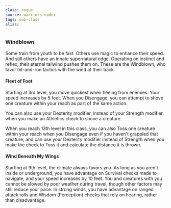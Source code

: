 ```yaml
---
class: rogue
source: warriors-codex
tags: sub-class
alias:
---
```

### Windblown

Some train from youth to be fast. Others use magic to enhance their speed. And still others have an innate supernatural edge. Operating on instinct and reflex, their eternal tailwind pushes them on. These are the Windblown, who favor hit-and-run tactics with the wind at their back.

#### Fleet of Foot

Starting at 3rd level, you move quickest when fleeing from enemies. Your speed increases by 5 feet. When you Disengage, you can attempt to shove one creature within your reach as part of the same action.

You can also use your Dexterity modifier, instead of your Strength modifier, when you make an Athletics check to shove a creature.

When you reach 13th level in this class, you can also Toss one creature within your reach when you Disengage even if you haven't grappled that creature, and can use your Dexterity modifier instead of Strength when you make the check to Toss it and calculate the distance it is thrown.

#### Wind Beneath My Wings

Starting at 9th level, the climate always favors you. As long as you aren't inside or underground, you have advantage on Survival checks made to navigate, and your speed increases by 10 feet. You and creatures with you cannot be slowed by poor weather during travel, though other factors may still reduce your pace. In strong winds, you have advantage on ranged attack rolls and Wisdom (Perception) checks that rely on hearing, rather than disadvantage.